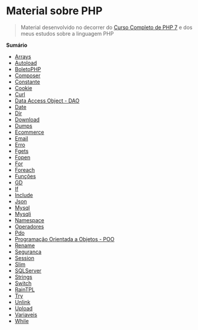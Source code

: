 # Material sobre PHP
>Material desenvolvido no decorrer do [Curso Completo de PHP 7](https:]()]()www.udemy.com]()curso-completo-de-php-7]()) e dos meus estudos sobre a linguagem PHP

**Sumário**
- [Arrays]()
- [Autoload]()
- [BoletoPHP]()
- [Composer]()
- [Constante]()
- [Cookie]()
- [Curl]()
- [Data Access Object - DAO]()
- [Date]()
- [Dir]()
- [Download]()
- [Dumps]()
- [Ecommerce]()
- [Email]()
- [Erro]()
- [Fgets]()
- [Fopen]()
- [For]()
- [Foreach]()
- [Funções]()
- [GD]()
- [If]()
- [Include]()
- [Json]()
- [Mysql]()
- [Mysqli]()
- [Namespace]()
- [Operadores]()
- [Pdo]()
- [Programação Orientada a Objetos - POO]()
- [Rename]()
- [Seguranca]()
- [Session]()
- [Slim]()
- [SQLServer]()
- [Strings]()
- [Switch]()
- [RainTPL]()
- [Try]()
- [Unlink]()
- [Upload]()
- [Variaveis]()
- [While]()

